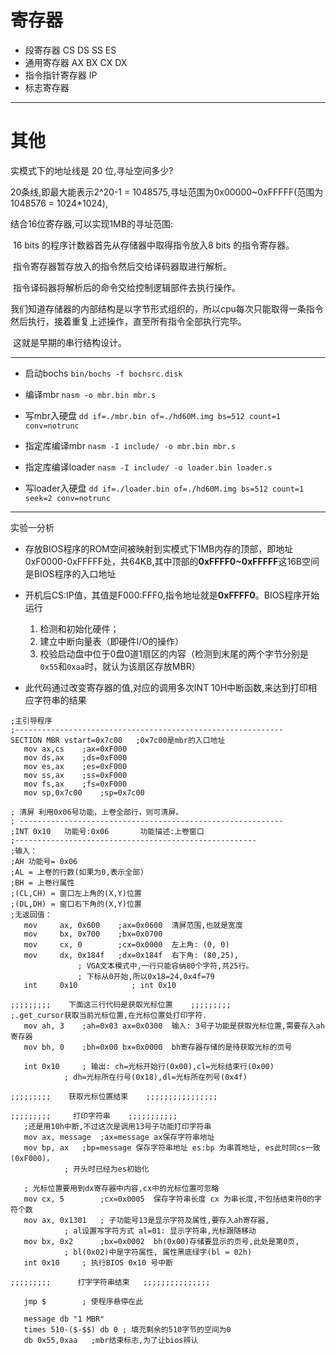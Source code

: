 # 寄存器

- 段寄存器	CS DS SS ES
- 通用寄存器	AX BX CX DX
- 指令指针寄存器	IP
- 标志寄存器	

----

# 其他

实模式下的地址线是 20 位,寻址空间多少?

20条线,即最大能表示2^20-1 = 1048575,寻址范围为0x00000~0xFFFFF(范围为1048576 = 1024*1024),

结合16位寄存器,可以实现1MB的寻址范围:

​	16 bits 的程序计数器首先从存储器中取得指令放入8 bits 的指令寄存器。

​	指令寄存器暂存放入的指令然后交给译码器取进行解析。

​	指令译码器将解析后的命令交给控制逻辑部件去执行操作。

​	我们知道存储器的内部结构是以字节形式组织的，所以cpu每次只能取得一条指令然后执行，接着重复上述操作，直至所有指令全部执行完毕。

​	这就是早期的串行结构设计。

---

- 启动bochs `bin/bochs -f bochsrc.disk`



- 编译mbr `nasm -o mbr.bin mbr.s`
- 写mbr入硬盘 `dd if=./mbr.bin of=./hd60M.img bs=512 count=1 conv=notrunc`



- 指定库编译mbr `nasm -I include/ -o mbr.bin mbr.s`

- 指定库编译loader `nasm -I include/ -o loader.bin loader.s`
- 写loader入硬盘 `dd if=./loader.bin of=./hd60M.img bs=512 count=1 seek=2 conv=notrunc`

----

实验一分析

- 存放BIOS程序的ROM空间被映射到实模式下1MB内存的顶部，即地址0xF0000-0xFFFFF处，共64KB,其中顶部的**0xFFFF0~0xFFFFF**这16B空间是BIOS程序的入口地址

- 开机后CS:IP值，其值是F000:FFF0,指令地址就是**0xFFFF0**。BIOS程序开始运行
  1. 检测和初始化硬件；
  2. 建立中断向量表（即硬件I/O的操作）
  3. 校验启动盘中位于0盘0道1扇区的内容（检测到末尾的两个字节分别是`0x55`和`0xaa`时，就认为该扇区存放MBR）
- 此代码通过改变寄存器的值,对应的调用多次INT 10H中断函数,来达到打印相应字符串的结果

```assembly
;主引导程序 
;------------------------------------------------------------
SECTION MBR vstart=0x7c00	;0x7c00是mbr的入口地址         
   mov ax,cs	;ax=0xF000
   mov ds,ax	;ds=0xF000
   mov es,ax	;es=0xF000
   mov ss,ax	;ss=0xF000
   mov fs,ax	;fs=0xF000
   mov sp,0x7c00	;sp=0x7c00

; 清屏 利用0x06号功能，上卷全部行，则可清屏。
; -----------------------------------------------------------
;INT 0x10   功能号:0x06	   功能描述:上卷窗口
;------------------------------------------------------
;输入：
;AH 功能号= 0x06
;AL = 上卷的行数(如果为0,表示全部)
;BH = 上卷行属性
;(CL,CH) = 窗口左上角的(X,Y)位置
;(DL,DH) = 窗口右下角的(X,Y)位置
;无返回值：
   mov     ax, 0x600	;ax=0x0600	清屏范围,也就是宽度
   mov     bx, 0x700	;bx=0x0700
   mov     cx, 0        ;cx=0x0000	左上角: (0, 0)
   mov     dx, 0x184f	;dx=0x184f	右下角: (80,25),
			   ; VGA文本模式中,一行只能容纳80个字符,共25行。
			   ; 下标从0开始,所以0x18=24,0x4f=79
   int     0x10            ; int 0x10

;;;;;;;;;    下面这三行代码是获取光标位置    ;;;;;;;;;
;.get_cursor获取当前光标位置,在光标位置处打印字符.
   mov ah, 3	;ah=0x03 ax=0x0300	输入: 3号子功能是获取光标位置,需要存入ah寄存器
   mov bh, 0	;bh=0x00 bx=0x0000	bh寄存器存储的是待获取光标的页号

   int 0x10		; 输出: ch=光标开始行(0x00),cl=光标结束行(0x00)
			; dh=光标所在行号(0x18),dl=光标所在列号(0x4f)

;;;;;;;;;    获取光标位置结束    ;;;;;;;;;;;;;;;;

;;;;;;;;;     打印字符串    ;;;;;;;;;;;
   ;还是用10h中断,不过这次是调用13号子功能打印字符串
   mov ax, message	;ax=message	ax保存字符串地址
   mov bp, ax	;bp=message 保存字符串地址 es:bp 为串首地址, es此时同cs一致(0xF000)，
			; 开头时已经为es初始化

   ; 光标位置要用到dx寄存器中内容,cx中的光标位置可忽略
   mov cx, 5		;cx=0x0005	保存字符串长度 cx 为串长度,不包括结束符0的字符个数
   mov ax, 0x1301	; 子功能号13是显示字符及属性,要存入ah寄存器,
			; al设置写字符方式 al=01: 显示字符串,光标跟随移动
   mov bx, 0x2		;bx=0x0002	bh(0x00)存储要显示的页号,此处是第0页,
			; bl(0x02)中是字符属性, 属性黑底绿字(bl = 02h)
   int 0x10		; 执行BIOS 0x10 号中断
   
;;;;;;;;;      打字字符串结束	 ;;;;;;;;;;;;;;;

   jmp $		; 使程序悬停在此

   message db "1 MBR"
   times 510-($-$$) db 0 ; 填充剩余的510字节的空间为0
   db 0x55,0xaa   ;mbr结束标志,为了让bios辨认

```



















































